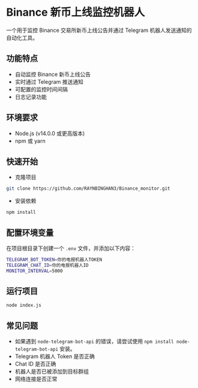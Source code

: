 # Binance 新币上线监控机器人

一个用于监控 Binance 交易所新币上线公告并通过 Telegram 机器人发送通知的自动化工具。

## 功能特点

- 自动监控 Binance 新币上线公告
- 实时通过 Telegram 推送通知
- 可配置的监控时间间隔
- 日志记录功能

## 环境要求

- Node.js (v14.0.0 或更高版本)
- npm 或 yarn

## 快速开始

- 克隆项目

```bash
git clone https://github.com/RAYNBINGHAN3/Binance_monitor.git
```

- 安装依赖

```bash
npm install
```

## 配置环境变量

在项目根目录下创建一个 `.env` 文件，并添加以下内容：

```bash
TELEGRAM_BOT_TOKEN=你的电报机器人TOKEN
TELEGRAM_CHAT_ID=你的电报机器人ID
MONITOR_INTERVAL=5000
```

## 运行项目

```bash
node index.js
```
## 常见问题 

- 如果遇到 `node-telegram-bot-api` 的错误，请尝试使用 `npm install node-telegram-bot-api` 安装。
- Telegram 机器人 Token 是否正确
- Chat ID 是否正确
- 机器人是否已被添加到目标群组
- 网络连接是否正常 